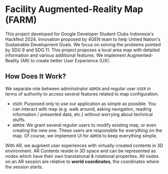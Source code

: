 # Facility Augmented-Reality Map (FARM)
This project developed for Google Developer Student Clubs Indonesia's Hackfest 2024. 
Innovation proposed by 4GEN team to help United Nation's Sustainable Development Goals. 
We focus on solving the problems pointed by SDG 9 and SDG 11. This project proposes a local area map with detailed 
information and various additional features. We implement Augmented-Reality (AR) to create better User Experience (UX).

## How Does It Work?
We separate role between administrator `ADMIN` and regular user `USER` in terms of authority to access several features
related to map configuration.
- `USER`: Purposed only to use our application as simple as possible. You can interact with map (e.g. walk around, asking navigation, reading information / presented data, etc.) without worrying about technical stuffs.
- `ADMIN`: We grant several _regular_ users to modify existing map, or even creating the new one. These users are responsible for everything on the map. Of course, we implement UI for `ADMIN` to keep everything simple.

With AR, we augment user experiences with virtually-created contents in 3D environment. AR Contents reside in 3D space 
and can be represented as nodes which have their own translational & rotational properties. All nodes on an AR session 
are relative to **world coordinates**, the coordinates where the session starts.